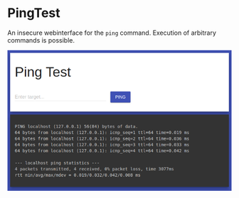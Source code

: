 # PingTest
An insecure webinterface for the `ping` command. Execution of arbitrary commands is possible. 

![Screenshot](scrn.png)